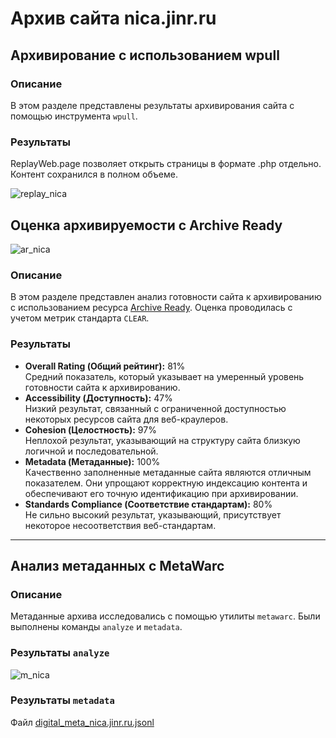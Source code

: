 # Архив сайта nica.jinr.ru

## Архивирование с использованием wpull

### Описание  
В этом разделе представлены результаты архивирования сайта с помощью инструмента `wpull`.
### Результаты  
ReplayWeb.page позволяет открыть страницы в формате .php отдельно. Контент сохранился в полном объеме.

![replay_nica](https://github.com/user-attachments/assets/aa5a35d6-e253-42e6-8cc5-9d10508f76f1)


## Оценка архивируемости с Archive Ready  

![ar_nica](https://github.com/user-attachments/assets/55c56d27-9469-4755-8e11-53d2b87523ee)

### Описание  
В этом разделе представлен анализ готовности сайта к архивированию с использованием ресурса [Archive Ready](http://archiveready.com/check?url=http://andreyvoznesenski.ru). Оценка проводилась с учетом метрик стандарта `CLEAR`.

### Результаты  
- **Overall Rating (Общий рейтинг):** 81%  
  Средний показатель, который указывает на умеренный уровень готовности сайта к архивированию.  
- **Accessibility (Доступность):** 47%  
  Низкий результат, связанный с ограниченной доступностью некоторых ресурсов сайта для веб-краулеров.  
- **Cohesion (Целостность):** 97%  
  Неплохой результат, указывающий на структуру сайта близкую логичной и последовательной.  
- **Metadata (Метаданные):** 100%  
  Качественно заполненные метаданные сайта являются отличным показателем. Они упрощают корректную индексацию контента и обеспечивают его точную идентификацию при архивировании.
- **Standards Compliance (Соответствие стандартам):** 80%  
  Не сильно высокий результат, указывающий, присутствует некоторое несоответствия веб-стандартам.  

---

## Анализ метаданных с MetaWarc

### Описание  
Метаданные архива исследовались с помощью утилиты `metawarc`. Были выполнены команды `analyze` и `metadata`.

### Результаты `analyze`

![m_nica](https://github.com/user-attachments/assets/888b0e72-7291-4973-b1c8-f493833e8a6e)

### Результаты `metadata`

Файл [digital_meta_nica.jinr.ru.jsonl](digital_meta_nica.jinr.ru.jsonl)


